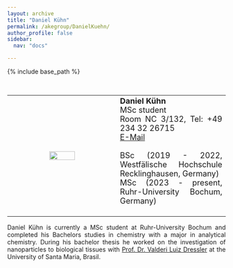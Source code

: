 ```yaml
---
layout: archive
title: "Daniel Kühn"
permalink: /akegroup/DanielKuehn/
author_profile: false
sidebar:
  nav: "docs"

---
```


{% include base_path %}

<font size="2"><br/></font>
<table> <style>table, th, td {border: transparent;}</style> <tr>
<td style="width:50%;" align="center" valign="middle"><img src="https://AKEckhardt.github.io/images/Daniel_2025.JPG" width="50%" height="auto%" align="middle"></td>
<td style="width:50%;" align="justify" valign="middle">
<font size="4">
<b>Daniel Kühn</b><br/>
MSc student<br/>
Room NC 3/132, Tel: +49 234 32 26715<br/>
<a href="mailto:Daniel.Kuehn@ruhr-uni-bochum.de">E-Mail</a><br/>
<br/>
BSc (2019 - 2022, Westfälische Hochschule Recklinghausen, Germany)<br/>
MSc (2023 - present, Ruhr-University Bochum, Germany)<br/>
<br/>

</font>
</td>
</tr></table>

<p style='text-align: justify;'>
Daniel Kühn is currently a MSc student at Ruhr-University Bochum and completed his Bachelors studies in chemistry with a major in analytical chemistry. 
During his bachelor thesis he worked on the investigation of nanoparticles to biological tissues with <a href="https://www.ufsm.br/laboratorios/laqia/prof-dr-valderi-l-dressler">Prof. Dr. Valderi Luiz Dressler</a> at the University of Santa Maria, Brasil.
</p>










